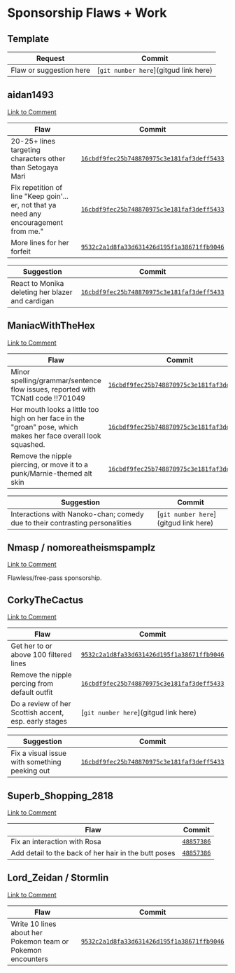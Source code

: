 # Sponsorship Flaws + Work

## Template

| Request | Commit |
|---------|--------|
| Flaw or suggestion here | [`git number here`](gitgud link here) |

## aidan1493

[Link to Comment](https://www.reddit.com/r/spnati/comments/vthh7s/gloria_needs_sponsorship_to_get_into_the_main_game/if7czmo/)

| Flaw | Commit |
|---------|--------|
| 20-25+ lines targeting characters other than Setogaya Mari | [`16cbdf9fec25b748870975c3e181faf3deff5433`](https://gitgud.io/spnati/spnati/-/commit/16cbdf9fec25b748870975c3e181faf3deff5433) |
| Fix repetition of line "Keep goin'... er, not that ya need any encouragement from me." | [`16cbdf9fec25b748870975c3e181faf3deff5433`](https://gitgud.io/spnati/spnati/-/commit/16cbdf9fec25b748870975c3e181faf3deff5433) |
| More lines for her forfeit | [`9532c2a1d8fa33d631426d195f1a38671ffb9046`](https://gitgud.io/spnati/spnati/-/commit/df26d6594b3908da1e91629755db10a7272854fa) |

| Suggestion | Commit |
|---------|--------|
| React to Monika deleting her blazer and cardigan | [`16cbdf9fec25b748870975c3e181faf3deff5433`](https://gitgud.io/spnati/spnati/-/commit/16cbdf9fec25b748870975c3e181faf3deff5433) |


## ManiacWithTheHex

[Link to Comment](https://www.reddit.com/r/spnati/comments/vthh7s/gloria_needs_sponsorship_to_get_into_the_main_game/ifalk2u/)

| Flaw | Commit |
|---------|--------|
| Minor spelling/grammar/sentence flow issues, reported with TCNatI code !!701049 | [`16cbdf9fec25b748870975c3e181faf3deff5433`](https://gitgud.io/spnati/spnati/-/commit/16cbdf9fec25b748870975c3e181faf3deff5433) |
| Her mouth looks a little too high on her face in the "groan" pose, which makes her face overall look squashed. | [`16cbdf9fec25b748870975c3e181faf3deff5433`](https://gitgud.io/spnati/spnati/-/commit/16cbdf9fec25b748870975c3e181faf3deff5433) |
| Remove the nipple piercing, or move it to a punk/Marnie-themed alt skin | [`16cbdf9fec25b748870975c3e181faf3deff5433`](https://gitgud.io/spnati/spnati/-/commit/16cbdf9fec25b748870975c3e181faf3deff5433) |


| Suggestion | Commit |
|---------|--------|
| Interactions with Nanoko-chan; comedy due to their contrasting personalities | [`git number here`](gitgud link here) |

## Nmasp / nomoreatheismspamplz

[Link to Comment](https://www.reddit.com/r/spnati/comments/vthh7s/gloria_needs_sponsorship_to_get_into_the_main_game/ifeu21y/)

Flawless/free-pass sponsorship.

## CorkyTheCactus

[Link to Comment](https://www.reddit.com/r/spnati/comments/vthh7s/gloria_needs_sponsorship_to_get_into_the_main_game/ifj6zir/)

| Flaw | Commit |
|---------|--------|
| Get her to or above 100 filtered lines | [`9532c2a1d8fa33d631426d195f1a38671ffb9046`](https://gitgud.io/spnati/spnati/-/commit/df26d6594b3908da1e91629755db10a7272854fa) |
| Remove the nipple percing from default outfit | [`16cbdf9fec25b748870975c3e181faf3deff5433`](https://gitgud.io/spnati/spnati/-/commit/16cbdf9fec25b748870975c3e181faf3deff5433) |
| Do a review of her Scottish accent, esp. early stages | [`git number here`](gitgud link here) |

| Suggestion | Commit |
|---------|--------|
| Fix a visual issue with something peeking out | [`16cbdf9fec25b748870975c3e181faf3deff5433`](https://gitgud.io/spnati/spnati/-/commit/16cbdf9fec25b748870975c3e181faf3deff5433) |

## Superb_Shopping_2818

[Link to Comment](https://www.reddit.com/r/spnati/comments/vthh7s/gloria_needs_sponsorship_to_get_into_the_main_game/ifsn1ju/)

| Flaw | Commit |
|---------|--------|
| Fix an interaction with Rosa | [`48857386`](https://gitgud.io/spnati/spnati/-/commit/488573865fb23e68206f56ea4fd8af931bdb6c19) |
| Add detail to the back of her hair in the butt poses | [`48857386`](https://gitgud.io/spnati/spnati/-/commit/488573865fb23e68206f56ea4fd8af931bdb6c19) | 

## Lord_Zeidan / Stormlin

[Link to Comment](https://www.reddit.com/r/spnati/comments/vthh7s/gloria_needs_sponsorship_to_get_into_the_main_game/ig283jy/)

| Flaw | Commit |
|---------|--------|
| Write 10 lines about her Pokemon team or Pokemon encounters | [`9532c2a1d8fa33d631426d195f1a38671ffb9046`](https://gitgud.io/spnati/spnati/-/commit/df26d6594b3908da1e91629755db10a7272854fa) |